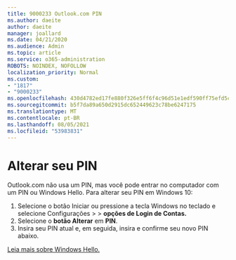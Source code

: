 ```yaml
---
title: 9000233 Outlook.com PIN
ms.author: daeite
author: daeite
manager: joallard
ms.date: 04/21/2020
ms.audience: Admin
ms.topic: article
ms.service: o365-administration
ROBOTS: NOINDEX, NOFOLLOW
localization_priority: Normal
ms.custom:
- "1817"
- "9000233"
ms.openlocfilehash: 430d4782ed17fe880f326e5ff6f4c96d51e1edf590ff75efd5ce59fe4ee1c379
ms.sourcegitcommit: b5f7da89a650d2915dc652449623c78be6247175
ms.translationtype: MT
ms.contentlocale: pt-BR
ms.lasthandoff: 08/05/2021
ms.locfileid: "53983831"
---
```

# <a name="change-your-pin"></a>Alterar seu PIN

Outlook.com não usa um PIN, mas você pode entrar no computador com um PIN ou Windows Hello. Para alterar seu PIN em Windows 10:

1. Selecione o botão Iniciar ou pressione a tecla Windows no teclado e selecione Configurações  >    >  **opções de Login de Contas.**
2. Selecione o **botão Alterar** em **PIN**.
3. Insira seu PIN atual e, em seguida, insira e confirme seu novo PIN abaixo.

[Leia mais sobre Windows Hello.](https://support.microsoft.com/help/17215/)